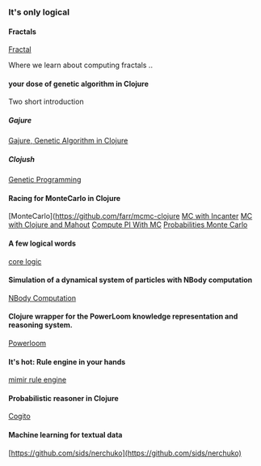 
### It's only logical

#### Fractals
[Fractal](http://clojurefun.wordpress.com/2012/08/30/mandelbrot-fractals/)

Where we learn about computing fractals ..

#### your dose of genetic algorithm in Clojure

Two short introduction

##### Gajure
[Gajure, Genetic Algorithm in Clojure](https://github.com/Ejhfast/Gajure)

##### Clojush
[Genetic Programming](https://github.com/lspector/Clojush)

#### Racing for MonteCarlo in Clojure
[MonteCarlo](https://github.com/farr/mcmc-clojure
[MC with Incanter](http://data-sorcery.org/category/monte-carlo-simulation/)
[MC with Clojure and Mahout](http://antoniogarrote.wordpress.com/2011/06/26/monte-carlo-integration-with-clojure-and-mahout/)
[Compute PI With MC](http://alecbenzer.blogspot.jp/2010/07/computing-pi-with-monte-carlo-in.html)
[Probabilities Monte Carlo](http://richhickey.github.com/clojure-contrib/probabilities.monte-carlo-api.html)

#### A few logical words
[core logic](https://github.com/clojure/core.logic/wiki/Examples)

#### Simulation of a dynamical system of particles with NBody computation
[NBody Computation](https://github.com/farr/Clojure-Nbody-Library)

#### Clojure wrapper for the PowerLoom knowledge representation and reasoning system.
[Powerloom](https://github.com/davelambert/clojure-powerloom)

#### It's hot: Rule engine in your hands 
[mimir rule engine](https://github.com/hraberg/mimir)

#### Probabilistic reasoner in Clojure
[Cogito](http://liebke.github.com/cogito/)

#### Machine learning for textual data
[https://github.com/sids/nerchuko](https://github.com/sids/nerchuko)